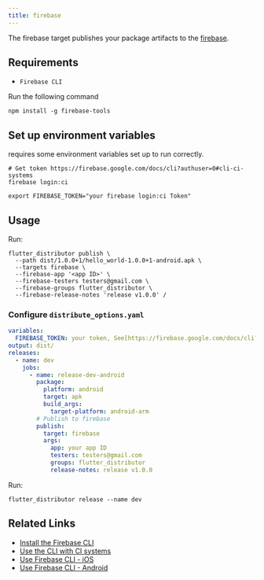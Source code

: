 ```yaml
---
title: firebase
---
```


The firebase target publishes your package artifacts to the [firebase](https://console.firebase.google.com/project/_/appdistribution).

## Requirements

- `Firebase CLI`

Run the following command

```
npm install -g firebase-tools
```

## Set up environment variables

requires some environment variables set up to run correctly.

```
# Get token https://firebase.google.com/docs/cli?authuser=0#cli-ci-systems
firebase login:ci

export FIREBASE_TOKEN="your firebase login:ci Token"
```

## Usage

Run:

```
flutter_distributor publish \
  --path dist/1.0.0+1/hello_world-1.0.0+1-android.apk \
  --targets firebase \
  --firebase-app '<app ID>' \
  --firebase-testers testers@gmail.com \
  --firebase-groups flutter_distributor \
  --firebase-release-notes 'release v1.0.0' /
```

### Configure `distribute_options.yaml`

```yaml
variables:
  FIREBASE_TOKEN: your token, See[https://firebase.google.com/docs/cli?authuser=0#cli-ci-systems]
output: dist/
releases:
  - name: dev
    jobs:
      - name: release-dev-android
        package:
          platform: android
          target: apk
          build_args:
            target-platform: android-arm
        # Publish to firebase
        publish:
          target: firebase
          args:
            app: your app ID
            testers: testers@gmail.com
            groups: flutter_distributor
            release-notes: release v1.0.0
```

Run:

```
flutter_distributor release --name dev
```

## Related Links

- [Install the Firebase CLI](https://firebase.google.com/docs/cli?authuser=0#install_the_firebase_cli)
- [Use the CLI with CI systems](https://firebase.google.com/docs/cli?authuser=0#cli-ci-systems)
- [Use Firebase CLI - iOS](https://firebase.google.com/docs/app-distribution/ios/distribute-cli?authuser=0)
- [Use Firebase CLI - Android](https://firebase.google.com/docs/app-distribution/android/distribute-cli?authuser=0)
